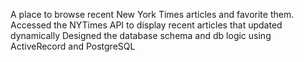 A place to browse recent New York Times articles and favorite them.
Accessed the NYTimes API to display recent articles that updated dynamically 
Designed the database schema and db logic using ActiveRecord and PostgreSQL
